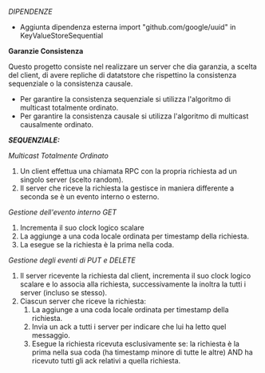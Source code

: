 *DIPENDENZE*
- Aggiunta dipendenza esterna import "github.com/google/uuid" in KeyValueStoreSequential

**Garanzie Consistenza**

Questo progetto consiste nel realizzare un server che dia garanzia, a scelta del client, di avere repliche di datatstore che rispettino la consistenza sequenziale o la consistenza causale. 

- Per garantire la consistenza sequenziale si utilizza l'algoritmo di multicast totalmente ordinato.
- Per garantire la consistenza causale si utilizza l'algoritmo di multicast causalmente ordinato.

***SEQUENZIALE:***

*Multicast Totalmente Ordinato*

1. Un client effettua una chiamata RPC con la propria richiesta ad un singolo server (scelto random).
2. Il server che riceve la richiesta la gestisce in maniera differente a seconda se è un evento interno o esterno.

*Gestione dell'evento interno GET*
   1. Incrementa il suo clock logico scalare 
   2. La aggiunge a una coda locale ordinata per timestamp della richiesta.
   3. La esegue se la richiesta è la prima nella coda. 

*Gestione degli eventi di PUT e DELETE*
   1. Il server ricevente la richiesta dal client, incrementa il suo clock logico scalare e lo associa alla richiesta, successivamente la inoltra la tutti i server (incluso se stesso).
   2. Ciascun server che riceve la richiesta:
      1. La aggiunge a una coda locale ordinata per timestamp della richiesta.
      2. Invia un ack a tutti i server per indicare che lui ha letto quel messaggio.
      3. Esegue la richiesta ricevuta esclusivamente se: la richiesta è la prima nella sua coda (ha timestamp minore di tutte le altre) AND ha ricevuto tutti gli ack relativi a quella richiesta.